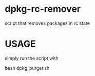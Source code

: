 # dpkg-rc-remover
script that removes packages in rc state

# USAGE
simply run the script with

bash dpkg_purger.sh

